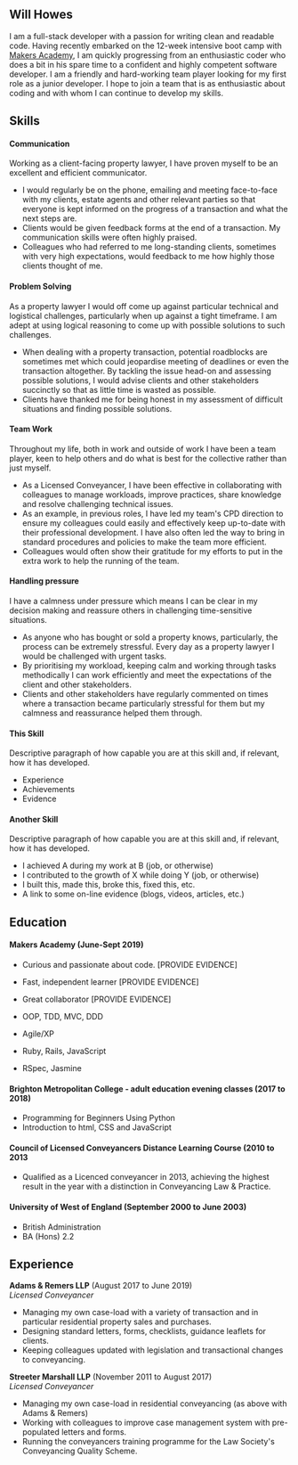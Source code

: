 ## Will Howes

I am a full-stack developer with a passion for writing clean and readable code. Having recently embarked on the 12-week intensive boot camp with [Makers Academy](https://makers.tech/), I am quickly progressing from an enthusiastic coder who does a bit in his spare time to a confident and highly competent software developer. I am a friendly and hard-working team player looking for my first role as a junior developer. I hope to join a team that is as enthusiastic about coding and with whom I can continue to develop my skills. 

## Skills

#### Communication

Working as a client-facing property lawyer, I have proven myself to be an excellent and efficient communicator.  

- I would regularly be on the phone, emailing and meeting face-to-face with my clients, estate agents and other relevant parties so that everyone is kept informed on the progress of a transaction and what the next steps are. 
- Clients would be given feedback forms at the end of a transaction. My communication skills were often highly praised.
- Colleagues who had referred to me long-standing clients, sometimes with very high expectations, would feedback to me how highly those clients thought of me.

#### Problem Solving
As a property lawyer I would off come up against particular technical and logistical challenges, particularly when up against a tight timeframe. I am adept at using logical reasoning to come up with possible solutions to such challenges.

- When dealing with a property transaction, potential roadblocks are sometimes met which could jeopardise meeting of deadlines or even the transaction altogether. By tackling the issue head-on and assessing possible solutions, I would advise clients and other stakeholders succinctly so that as little time is wasted as possible.
- Clients have thanked me for being honest in my assessment of difficult situations and finding possible solutions.

#### Team Work
Throughout my life, both in work and outside of work I have been a team player, keen to help others and do what is best for the collective rather than just myself. 

- As a Licensed Conveyancer, I have been effective in collaborating with colleagues to manage workloads, improve practices, share knowledge and resolve challenging technical issues.
- As an example, in previous roles, I have led my team's CPD direction to ensure my colleagues could easily and effectively keep up-to-date with their professional development. I have also often led the way to bring in standard procedures and policies to make the team more efficient. 
- Colleagues would often show their gratitude for my efforts to put in the extra work to help the running of the team. 

#### Handling pressure
I have a calmness under pressure which means I can be clear in my decision making and reassure others in challenging time-sensitive situations. 

- As anyone who has bought or sold a property knows, particularly, the process can be extremely stressful. Every day as a property lawyer I would be challenged with urgent tasks. 
- By prioritising my workload, keeping calm and working through tasks methodically I can work efficiently and meet the expectations of the client and other stakeholders. 
- Clients and other stakeholders have regularly commented on times where a transaction became particularly stressful for them but my calmness and reassurance helped them through.

#### This Skill
Descriptive paragraph of how capable you are at this skill and, if relevant, how it has developed.

- Experience
- Achievements
- Evidence

#### Another Skill

Descriptive paragraph of how capable you are at this skill and, if relevant, how it has developed.

- I achieved A during my work at B (job, or otherwise)
- I contributed to the growth of X while doing Y (job, or otherwise)
- I built this, made this, broke this, fixed this, etc.
- A link to some on-line evidence (blogs, videos, articles, etc.)

## Education

#### Makers Academy (June-Sept 2019)

- Curious and passionate about code. [PROVIDE EVIDENCE]
- Fast, independent learner [PROVIDE EVIDENCE]
- Great collaborator [PROVIDE EVIDENCE]

- OOP, TDD, MVC, DDD
- Agile/XP
- Ruby, Rails, JavaScript
- RSpec, Jasmine

#### Brighton Metropolitan College - adult education evening classes (2017 to 2018)

- Programming for Beginners Using Python
- Introduction to html, CSS and JavaScript

#### Council of Licensed Conveyancers Distance Learning Course (2010 to 2013

- Qualified as a Licenced conveyancer in 2013, achieving the highest result in the year with a distinction in Conveyancing Law & Practice. 

#### University of West of England (September 2000 to June 2003)

- British Administration
- BA (Hons) 2.2

## Experience

**Adams & Remers LLP** (August 2017 to June 2019)    
*Licensed Conveyancer*
- Managing my own case-load with a variety of transaction and in particular residential property sales and purchases. 
- Designing standard letters, forms, checklists, guidance leaflets for clients. 
- Keeping colleagues updated with legislation and transactional changes to conveyancing. 

**Streeter Marshall LLP** (November 2011 to August 2017)   
*Licensed Conveyancer*  
- Managing my own case-load in residential conveyancing (as above with Adams & Remers)
- Working with colleagues to improve case management system with pre-populated letters and forms.
- Running the conveyancers training programme for the Law Society's Conveyancing Quality Scheme. 
